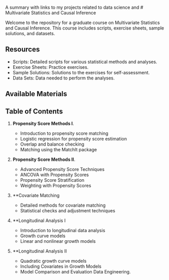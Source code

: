 A summary with links to my projects related to data science and # Multivariate Statistics and Causal Inference

Welcome to the repository for a graduate course on Multivariate Statistics and Causal Inference. This course includes scripts, exercise sheets, sample solutions, and datasets. 

## Resources

- Scripts: Detailed scripts for various statistical methods and analyses.
- Exercise Sheets: Practice exercises.
- Sample Solutions: Solutions to the exercises for self-assessment.
- Data Sets: Data needed to perform the analyses.

## Available Materials

## Table of Contents 

1. **Propensity Score Methods I**.
   - Introduction to propensity score matching
   - Logistic regression for propensity score estimation
   - Overlap and balance checking
   - Matching using the MatchIt package

2. **Propensity Score Methods II**.
   - Advanced Propensity Score Techniques
   - ANCOVA with Propensity Scores
   - Propensity Score Stratification
   - Weighting with Propensity Scores

3. **Covariate Matching
   - Detailed methods for covariate matching
   - Statistical checks and adjustment techniques

4. **Longitudinal Analysis I
   - Introduction to longitudinal data analysis
   - Growth curve models
   - Linear and nonlinear growth models

5. **Longitudinal Analysis II
   - Quadratic growth curve models
   - Including Covariates in Growth Models
   - Model Comparison and Evaluation Data Engineering.
